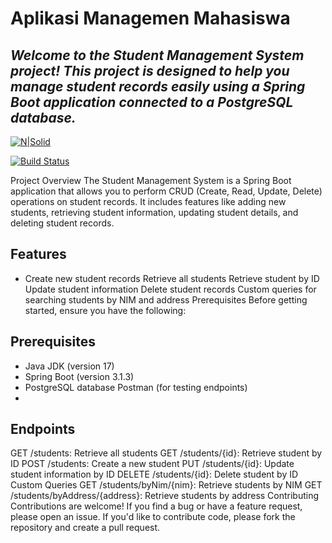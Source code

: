 # Aplikasi Managemen Mahasiswa
## _Welcome to the Student Management System project! This project is designed to help you manage student records easily using a Spring Boot application connected to a PostgreSQL database._

[![N|Solid](https://cldup.com/dTxpPi9lDf.thumb.png)](https://nodesource.com/products/nsolid)

[![Build Status](https://travis-ci.org/joemccann/dillinger.svg?branch=master)](https://travis-ci.org/joemccann/dillinger)

Project Overview The Student Management System is a Spring Boot application that allows you to perform CRUD (Create, Read, Update, Delete) operations on student records. It includes features like adding new students, retrieving student information, updating student details, and deleting student records.

## Features
- Create new student records Retrieve all students Retrieve student by ID Update student information Delete student records Custom queries for searching students by NIM and address Prerequisites Before getting started, ensure you have the following:

## Prerequisites
- Java JDK (version 17) 
- Spring Boot (version 3.1.3) 
- PostgreSQL database Postman (for testing endpoints)
- 
## Endpoints
GET /students: Retrieve all students GET /students/{id}: Retrieve student by ID POST /students: 
Create a new student PUT /students/{id}: 
Update student information by ID DELETE /students/{id}: 
Delete student by ID 
Custom Queries GET /students/byNim/{nim}: 
Retrieve students by NIM GET /students/byAddress/{address}: 
Retrieve students by address Contributing Contributions are welcome! If you find a bug or have a feature request, please open an issue. If you'd like to contribute code, please fork the repository and create a pull request.

